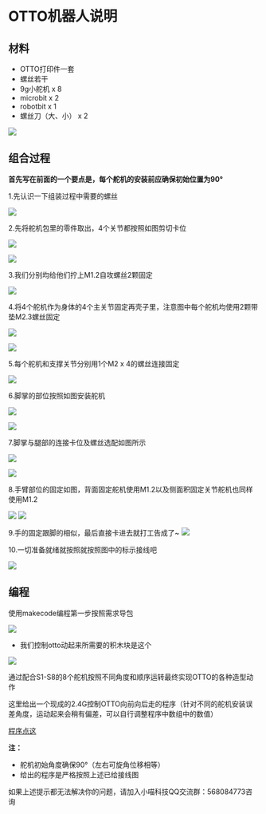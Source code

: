 # OTTO机器人说明

## 材料


- OTTO打印件一套
- 螺丝若干
- 9g小舵机 x 8
- microbit x 2
- robotbit x 1
- 螺丝刀（大、小） x 2
 
![](./otto/cailiao.png)

## 组合过程

__首先写在前面的一个要点是，每个舵机的安装前应确保初始位置为90°__

1.先认识一下组装过程中需要的螺丝

![](./otto/luosi.png)

2.先将舵机包里的零件取出，4个关节都按照如图剪切卡位

![](./otto/duojiguding_6.png)

![](./otto/duojizhuangpei.png)

3.我们分别均给他们拧上M1.2自攻螺丝2颗固定

![](./otto/duojiguding_1.png)

4.将4个舵机作为身体的4个主关节固定再壳子里，注意图中每个舵机均使用2颗带垫M2.3螺丝固定

![](./otto/duojiguding_4.png)

![](./otto/duojiguding_5.png)

5.每个舵机和支撑关节分别用1个M2 x 4的螺丝连接固定

![](./otto/duojiguding_2.png)

6.脚掌的部位按照如图安装舵机

![](./otto/duojichuanxian.png)

![](./otto/duojichuanxian_2.png)

7.脚掌与腿部的连接卡位及螺丝选配如图所示

![](./otto/jiaozhang.png)

![](./otto/zhengmian.png)

8.手臂部位的固定如图，背面固定舵机使用M1.2以及侧面积固定关节舵机也同样使用M1.2

![](./otto/duojiguding_3.png)
![](./otto/cemian.png)

9.手的固定跟脚的相似，最后直接卡进去就打工告成了~
![](./otto/zhengti_2.png)

10.一切准备就绪就按照就按照图中的标示接线吧

![](./otto/otto_jiexian.png)


## 编程

使用makecode编程第一步按照需求导包

![](./otto/daobao.png)

- 我们控制otto动起来所需要的积木块是这个

![](./otto/otto_biancheng1.png)

通过配合S1-S8的8个舵机按照不同角度和顺序运转最终实现OTTO的各种造型动作

这里给出一个现成的2.4G控制OTTO向前向后走的程序（针对不同的舵机安装误差角度，运动起来会稍有偏差，可以自行调整程序中数组中的数值）

[程序点这](http://kittenbot.cn/bbs/forum.php?mod=viewthread&tid=365)



__注：__

- 舵机初始角度确保90°（左右可旋角位移相等）
- 给出的程序是严格按照上述已给接线图

如果上述提示都无法解决你的问题，请加入小喵科技QQ交流群：568084773咨询

